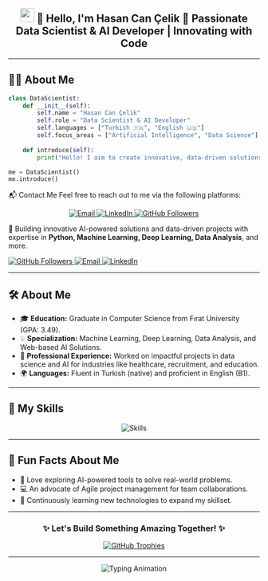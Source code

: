 <div align="center">
  <h2>
    <img src="https://media.giphy.com/media/hvRJCLFzcasrR4ia7z/giphy.gif" width="28">
    👋 Hello, I'm Hasan Can Çelik  
    🚀 Passionate Data Scientist & AI Developer | Innovating with Code
  </h2>
  
</div>

---

## 👨‍💻 About Me

```python
class DataScientist:
    def __init__(self):
        self.name = "Hasan Can Çelik"
        self.role = "Data Scientist & AI Developer"
        self.languages = ["Turkish 🇹🇷", "English 🇺🇸"]
        self.focus_areas = ["Artificial Intelligence", "Data Science"]
        
    def introduce(self):
        print("Hello! I aim to create innovative, data-driven solutions that make a difference in the world.")

me = DataScientist()
me.introduce()

```
  📬 Contact Me
  Feel free to reach out to me via the following platforms:
  
  <div align="center"> <a href="mailto:hasancan.celik6241@gmail.com"> <img src="https://img.shields.io/badge/Email-me-red?style=flat-square&logo=gmail&logoColor=white" alt="Email" /> </a> <a href="https://www.linkedin.com/in/hasan-can-%C3%A7elik-46950623b" target="_blank"> <img src="https://img.shields.io/badge/LinkedIn-Connect-blue?style=flat-square&logo=linkedin" alt="LinkedIn" /> </a> <a href="https://github.com/HasanCan6241" target="_blank"> <img src="https://img.shields.io/github/followers/HasanCan6241?label=Follow&style=social" alt="GitHub Followers" /> </a> </div>

  <p>
    🌟 Building innovative AI-powered solutions and data-driven projects with expertise in 
    <b>Python, Machine Learning, Deep Learning, Data Analysis</b>, and more.
  </p>
  
  <a href="https://github.com/HasanCan6241" target="_blank">
    <img src="https://img.shields.io/github/followers/HasanCan6241?label=Follow&style=social" alt="GitHub Followers" />
  </a>
  <a href="mailto:hasancan.celik6241@gmail.com">
    <img src="https://img.shields.io/badge/Email-me-red?style=flat-square&logo=gmail&logoColor=white" alt="Email" />
  </a>
  <a href="https://www.linkedin.com/in/hasan-can-çelik" target="_blank">
    <img src="https://img.shields.io/badge/LinkedIn-Connect-blue?style=flat-square&logo=linkedin" alt="LinkedIn" />
  </a>
</div>

---

## 🛠️ About Me

- 🎓 **Education:** Graduate in Computer Science from Fırat University (GPA: 3.49).
- 💡 **Specialization:** Machine Learning, Deep Learning, Data Analysis, and Web-based AI Solutions.
- 💼 **Professional Experience:** Worked on impactful projects in data science and AI for industries like healthcare, recruitment, and education.
- 🌍 **Languages:** Fluent in Turkish (native) and proficient in English (B1).

---


## 🌟 My Skills
<div align="center">
  <img src="https://skillicons.dev/icons?i=python,tensorflow,SQL, Pandas, NumPy, Scikit-learn,Keras,Matplotlib, Seaborn, Hugging Face, BeautifulSoup, Django,flask,ChatGPT,bootstrap" alt="Skills" />
</div>

---

## 🎯 Fun Facts About Me
- 🚀 Love exploring AI-powered tools to solve real-world problems.
- 💻 An advocate of Agile project management for team collaborations.
- 📖 Continuously learning new technologies to expand my skillset.

---

<div align="center">
  <h3>✨ Let's Build Something Amazing Together! ✨</h3>
  <a href="https://github.com/HasanCan6241">
    <img src="https://github-profile-trophy.vercel.app/?username=HasanCan6241&theme=radical&margin-w=15&margin-h=15" alt="GitHub Trophies" />
  </a>
</div>

---

<div align="center">
  <img src="https://readme-typing-svg.herokuapp.com?font=Fira+Code&size=22&pause=1000&color=58A6FF&width=435&lines=Thank+you+for+visiting+my+profile!;Feel+free+to+explore+my+projects." alt="Typing Animation" />
</div>
